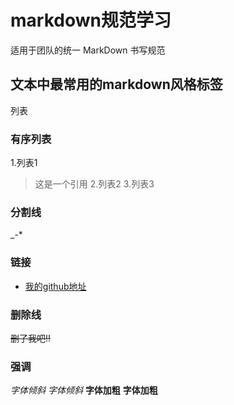 # markdown规范学习
适用于团队的统一 MarkDown 书写规范
## 文本中最常用的markdown风格标签
列表
### 有序列表
1.列表1
> 这是一个引用
2.列表2
3.列表3
### 分割线
_-*
### 链接
* [我的github地址](https://github.com/yaerlan)
### 删除线
~~删了我吧!!~~
### 强调
*字体倾斜*
_字体倾斜_
**字体加粗**
__字体加粗__
